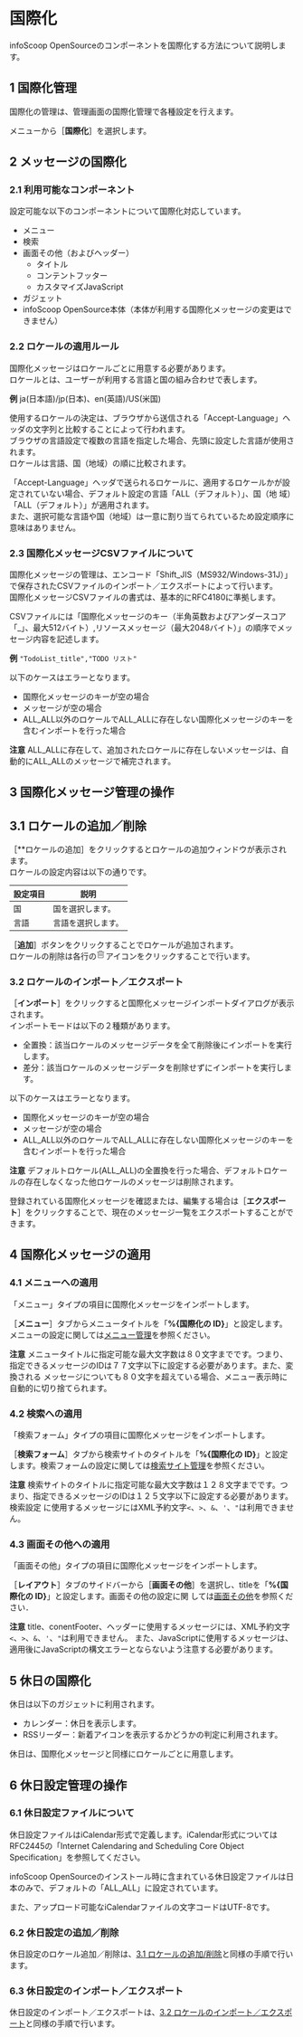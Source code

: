# 国際化

infoScoop OpenSourceのコンポーネントを国際化する方法について説明します。

## 1 国際化管理

国際化の管理は、管理画面の国際化管理で各種設定を行えます。

メニューから［**国際化**］を選択します。

## 2 メッセージの国際化

### 2.1 利用可能なコンポーネント

設定可能な以下のコンポーネントについて国際化対応しています。

  * メニュー
  * 検索
  * 画面その他（およびヘッダー）
    * タイトル
    * コンテントフッター
    * カスタマイズJavaScript
  * ガジェット
  * infoScoop OpenSource本体（本体が利用する国際化メッセージの変更はできません）

### 2.2 ロケールの適用ルール

国際化メッセージはロケールごとに用意する必要があります。  
ロケールとは、ユーザーが利用する言語と国の組み合わせで表します。

**例** ja(日本語)/jp(日本)、en(英語)/US(米国)

使用するロケールの決定は、ブラウザから送信される「Accept-Language」ヘッダの文字列と比較することによって行われます。  
ブラウザの言語設定で複数の言語を指定した場合、先頭に設定した言語が使用されます。  
ロケールは言語、国（地域）の順に比較されます。

「Accept-Language」ヘッダで送られるロケールに、適用するロケールかが設定されていない場合、デフォルト設定の言語「ALL（デフォルト）」、国（地
域）「ALL（デフォルト）」が適用されます。  
また、選択可能な言語や国（地域）は一意に割り当てられているため設定順序に意味はありません。


### 2.3 国際化メッセージCSVファイルについて

国際化メッセージの管理は、エンコード「Shift_JIS（MS932/Windows-31J）」で保存されたCSVファイルのインポート／エクスポートによって行います。  
国際化メッセージCSVファイルの書式は、基本的にRFC4180に準拠します。

CSVファイルには「国際化メッセージのキー（半角英数およびアンダースコア「_」、最大512バイト）,リソースメッセージ（最大2048バイト）」の順序でメッセージ内容を記述します。

**例** `"TodoList_title","TODO リスト"`

以下のケースはエラーとなります。

  * 国際化メッセージのキーが空の場合
  * メッセージが空の場合
  * ALL_ALL以外のロケールでALL_ALLに存在しない国際化メッセージのキーを含むインポートを行った場合

**注意** ALL_ALLに存在して、追加されたロケールに存在しないメッセージは、自動的にALL_ALLのメッセージで補完されます。


## 3 国際化メッセージ管理の操作

<a name='add-delete-locale'></a>
## 3.1 ロケールの追加／削除

［**ロケールの追加］をクリックするとロケールの追加ウィンドウが表示されます。  
ロケールの設定内容は以下の通りです。
<table>
    <thead>
        <tr>
            <th>設定項目</th>
            <th>説明</th>
        </tr>
    </thead>
    <tbody>
        <tr>
            <td>国</td>
            <td>国を選択します。</td>
        </tr>
        <tr>
            <td>言語</td>
            <td>言語を選択します。</td>
        </tr>
     </tbody>
</table>

［**追加**］ボタンをクリックすることでロケールが追加されます。  
ロケールの削除は各行の![Trash icon]アイコンをクリックすることで行います。

<a name='import-export-locale'></a>
### 3.2 ロケールのインポート／エクスポート

［**インポート**］をクリックすると国際化メッセージインポートダイアログが表示されます。  
インポートモードは以下の２種類があります。
* 全置換：該当ロケールのメッセージデータを全て削除後にインポートを実行します。
* 差分：該当ロケールのメッセージデータを削除せずにインポートを実行します。

以下のケースはエラーとなります。

  * 国際化メッセージのキーが空の場合
  * メッセージが空の場合
  * ALL_ALL以外のロケールでALL_ALLに存在しない国際化メッセージのキーを含むインポートを行った場合

**注意** デフォルトロケール(ALL_ALL)の全置換を行った場合、デフォルトロケールの存在しなくなった他ロケールのメッセージは削除されます。

登録されている国際化メッセージを確認または、編集する場合は［**エクスポート**］をクリックすることで、現在のメッセージ一覧をエクスポートすることができます。


## 4 国際化メッセージの適用

### 4.1 メニューへの適用

「メニュー」タイプの項目に国際化メッセージをインポートします。

［**メニュー**］タブからメニュータイトルを「**%{国際化の ID}**」と設定します。メニューの設定に関しては[メニュー管理][Menu Settings]を参照ください。

**注意** メニュータイトルに指定可能な最大文字数は８０文字までです。つまり、指定できるメッセージのIDは７７文字以下に設定する必要があります。また、変換される
メッセージについても８０文字を超えている場合、メニュー表示時に自動的に切り捨てられます。


### 4.2 検索への適用

「検索フォーム」タイプの項目に国際化メッセージをインポートします。

［**検索フォーム**］タブから検索サイトのタイトルを「**%{国際化の ID}**」と設定します。検索フォームの設定に関しては[検索サイト管理][Search Form Administration]を参照ください。

**注意** 検索サイトのタイトルに指定可能な最大文字数は１２８文字までです。つまり、指定できるメッセージのIDは１２５文字以下に設定する必要があります。検索設定
に使用するメッセージにはXML予約文字`<`、`>`、`&`、`'`、`"`は利用できません。

### 4.3 画面その他への適用

「画面その他」タイプの項目に国際化メッセージをインポートします。

［**レイアウト**］タブのサイドバーから［**画面その他**］を選択し、titleを「**%{国際化の ID}**」と設定します。画面その他の設定に関
しては[画面その他][Other Layout]を参照ください．

**注意** title、conentFooter、ヘッダーに使用するメッセージには、XML予約文字`<`、`>`、`&`、`'`、`"`は利用できません。
また、JavaScriptに使用するメッセージは、適用後にJavaScriptの構文エラーとならないよう注意する必要があります。

## 5 休日の国際化

休日は以下のガジェットに利用されます。

  * カレンダー：休日を表示します。
  * RSSリーダー：新着アイコンを表示するかどうかの判定に利用されます。

休日は、国際化メッセージと同様にロケールごとに用意します。

## 6 休日設定管理の操作

### 6.1 休日設定ファイルについて

休日設定ファイルはiCalendar形式で定義します。iCalendar形式についてはRFC2445の「Internet Calendaring and
Scheduling Core Object Specification」を参照してください。

infoScoop OpenSourceのインストール時に含まれている休日設定ファイルは日本のみで、デフォルトの「ALL_ALL」に設定されています。

また、アップロード可能なiCalendarファイルの文字コードはUTF-8です。

### 6.2 休日設定の追加／削除

休日設定のロケール追加／削除は、<a href="#add-delete-locale">3.1 ロケールの追加/削除</a>と同様の手順で行います。

### 6.3 休日設定のインポート／エクスポート

休日設定のインポート／エクスポートは、<a href="#import-export-locale">3.2 ロケールのインポート／エクスポート</a>と同様の手順で行います。


[Menu Settings]: menu-settings.md "メニュー管理"
[Search Form Administration]: search-form-administration.md "検索サイト管理"
[Other Layout]: other-layout.md "画面その他"
[Trash icon]: ../../images/trash.gif "ごみ箱"

